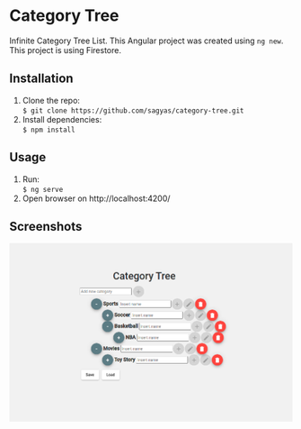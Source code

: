 # Category Tree

Infinite Category Tree List.
This Angular project was created using `ng new`.  
This project is using Firestore.

## Installation

1. Clone the repo:  
   `$ git clone https://github.com/sagyas/category-tree.git`
2. Install dependencies:  
   `$ npm install`

## Usage

1. Run:  
   `$ ng serve`
2. Open browser on http://localhost:4200/

## Screenshots

![alt text](./assets/category-tree.png 'App')

